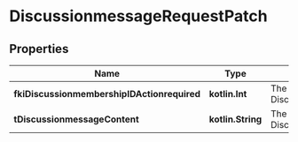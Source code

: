 
# DiscussionmessageRequestPatch

## Properties
Name | Type | Description | Notes
------------ | ------------- | ------------- | -------------
**fkiDiscussionmembershipIDActionrequired** | **kotlin.Int** | The unique ID of the Discussionmembership |  [optional]
**tDiscussionmessageContent** | **kotlin.String** | The content of the Discussionmessage |  [optional]



